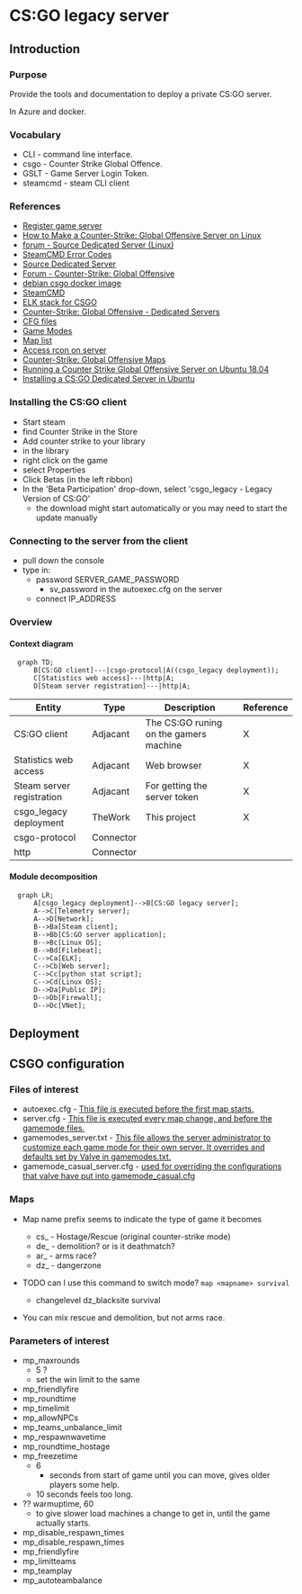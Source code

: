 # CS:GO legacy server

## Introduction

### Purpose

Provide the tools and documentation to deploy a private CS:GO server.

In Azure and docker.

### Vocabulary

* CLI - command line interface.
* csgo - Counter Strike Global Offence.
* GSLT - Game Server Login Token.
* steamcmd - steam CLI client

### References

* [Register game server](https://steamcommunity.com/dev/managegameservers)
* [How to Make a Counter-Strike: Global Offensive Server on Linux](https://www.hostinger.com/tutorials/how-to-make-a-csgo-server)
* [forum - Source Dedicated Server (Linux)](https://steamcommunity.com/discussions/forum/14/)
* [SteamCMD Error Codes](https://github.com/GameServerManagers/LinuxGSM-Docs/blob/master/steamcmd/errors.md)
* [Source Dedicated Server](https://developer.valvesoftware.com/wiki/Source_Dedicated_Server)
* [Forum - Counter-Strike: Global Offensive](https://steamcommunity.com/app/730/discussions/)
* [debian csgo docker image](https://hub.docker.com/r/cm2network/csgo/)
* [SteamCMD](https://developer.valvesoftware.com/wiki/SteamCMD)
* [ELK stack for CSGO](https://github.com/CypressXt/elk4csgo)
* [Counter-Strike: Global Offensive - Dedicated Servers](https://developer.valvesoftware.com/wiki/Counter-Strike:_Global_Offensive/Dedicated_Servers)
* [CFG files](https://developer.valvesoftware.com/wiki/CFG)
* [Game Modes](https://developer.valvesoftware.com/wiki/Counter-Strike:_Global_Offensive/Game_Modes)
* [Map list](https://developer.valvesoftware.com/wiki/Counter-Strike:_Global_Offensive/Maps)
* [Access rcon on server](https://mcprohosting.com/billing/knowledgebase/325/How-to-Use-RCON-on-a-Counter-Strike-GO-Server.html)
* [Counter-Strike: Global Offensive Maps](https://liquipedia.net/counterstrike/Portal:Maps)
* [Running a Counter Strike Global Offensive Server on Ubuntu 18.04](https://www.linode.com/docs/guides/launch-a-counter-strike-global-offensive-server-on-ubuntu-18-04/)
* [Installing a CS:GO Dedicated Server in Ubuntu](https://medium.com/@oritromax/installing-a-cs-go-dedicated-server-in-ubuntu-ed37377b06d1)

### Installing the CS:GO client

* Start steam
* find Counter Strike in the Store
* Add counter strike to your library
* in the library
* right click on the game
* select Properties
* Click Betas (in the left ribbon)
* In the 'Beta Participation' drop-down, select 'csgo_legacy - Legacy Version of CS:GO'
  * the download might start automatically or you may need to start the update manually

### Connecting to the server from the client

* pull down the console
* type in:
  * password SERVER_GAME_PASSWORD
    * sv_password in the autoexec.cfg on the server
  * connect IP_ADDRESS

### Overview

#### Context diagram

```mermaid
  graph TD;
      B[CS:GO client]---|csgo-protocol|A((csgo_legacy deployment));
      C[Statistics web access]---|http|A;
      D[Steam server registration]---|http|A;
```

Entity                    | Type      | Description | Reference
------------------------- | --------- | ----------- | ---------
CS:GO client              | Adjacant  | The CS:GO runing on the gamers machine | X
Statistics web access     | Adjacant  | Web browser  | X
Steam server registration | Adjacant  | For getting the server token | X
csgo_legacy deployment    | TheWork   | This project | X
csgo-protocol             | Connector |                       | 
http                      | Connector |                       | 

#### Module decomposition

```mermaid
  graph LR;
      A[csgo_legacy deployment]-->B[CS:GO legacy server];
      A-->C[Telemetry server];
      A-->D[Network];
      B-->Ba[Steam client];
      B-->Bb[CS:GO server application];
      B-->Bc[Linux OS];
      B-->Bd[Filebeat];
      C-->Ca[ELK];
      C-->Cb[Web server];
      C-->Cc[python stat script];
      C-->Cd[Linux OS];
      D-->Da[Public IP];
      D-->Db[Firewall];
      D-->Dc[VNet];
```

## Deployment

## CSGO configuration

### Files of interest

* autoexec.cfg - [This file is executed before the first map starts.](https://developer.valvesoftware.com/wiki/Counter-Strike:_Global_Offensive/Dedicated_Servers#autoexec.cfg)
* server.cfg - [This file is executed every map change, and before the gamemode files.](https://developer.valvesoftware.com/wiki/Counter-Strike:_Global_Offensive/Dedicated_Servers#server.cfg)
* gamemodes_server.txt - [This file allows the server administrator to customize each game mode for their own server. It overrides and defaults set by Valve in gamemodes.txt.](https://developer.valvesoftware.com/wiki/Counter-Strike:_Global_Offensive/Dedicated_Servers#gamemodes_server.txt)
* gamemode_casual_server.cfg - [used for overriding the configurations that valve have put into gamemode_casual.cfg](https://developer.valvesoftware.com/wiki/Counter-Strike:_Global_Offensive/Dedicated_Servers#gamemode_casual_server.cfg)

### Maps

* Map name prefix seems to indicate the type of game it becomes
  * cs_ - Hostage/Rescue (original counter-strike mode)
  * de_ - demolition? or is it deathmatch?
  * ar_ - arms race?
  * dz_ - dangerzone

* TODO can I use this command to switch mode? `map <mapname> survival`
  * changelevel dz_blacksite survival

* You can mix rescue and demolition, but not arms race.

### Parameters of interest

* mp_maxrounds
  * 5 ?
  * set the win limit to the same
* mp_friendlyfire
* mp_roundtime
* mp_timelimit
* mp_allowNPCs
* mp_teams_unbalance_limit
* mp_respawnwavetime
* mp_roundtime_hostage
* mp_freezetime
  * 6
    * seconds from start of game until you can move, gives older players some help.
  * 10 seconds feels too long.
* ?? warmuptime, 60
  * to give slower load machines a change to get in, until the game actually starts.
* mp_disable_respawn_times
* mp_disable_respawn_times
* mp_friendlyfire
* mp_limitteams
* mp_teamplay
* mp_autoteambalance
